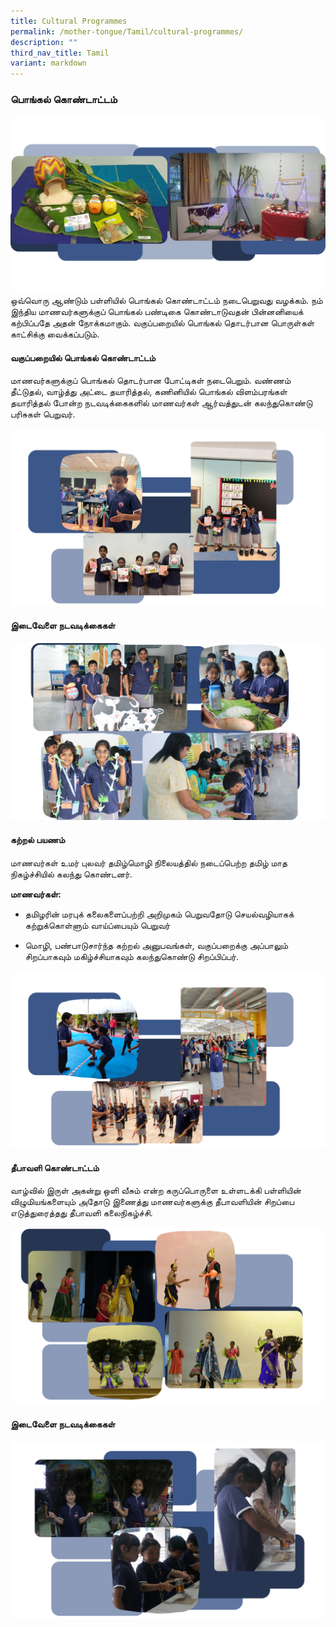 ```yaml
---
title: Cultural Programmes
permalink: /mother-tongue/Tamil/cultural-programmes/
description: ""
third_nav_title: Tamil
variant: markdown
---
```

### **பொங்கல்  கொண்டாட்டம்** 
![](/images/Cultural_programmes__1.png)
ஒவ்வொரு ஆண்டும் பள்ளியில் பொங்கல் கொண்டாட்டம் நடைபெறுவது வழக்கம். நம் இந்திய மாணவர்களுக்குப் பொங்கல் பண்டிகை கொண்டாடுவதன் பின்னனியைக் கற்பிப்பதே அதன் நோக்கமாகும். வகுப்பறையில் பொங்கல் தொடர்பான பொருள்கள் காட்சிக்கு வைக்கப்படும்.  

#### வகுப்பறையில் பொங்கல் கொண்டாட்டம்

மாணவர்களுக்குப் பொங்கல் தொடர்பான போட்டிகள் நடைபெறும். வண்ணம் தீட்டுதல், வாழ்த்து அட்டை தயாரித்தல், கணினியில் பொங்கல் விளம்பரங்கள் தயாரித்தல் போன்ற நடவடிக்கைகளில் மாணவர்கள் ஆர்வத்துடன் கலந்துகொண்டு பரிசுகள் பெறுவர். 

![](/images/Cultural_programmes_Classroom.png)

#### இடைவேளை நடவடிக்கைகள்  
![](/images/Cultural_programmes__Recess_Activity.png)
#### கற்றல் பயணம்

மாணவர்கள் உமர் புலவர் தமிழ்மொழி நிலையத்தில் நடைப்பெற்ற தமிழ் மாத நிகழ்ச்சியில் கலந்து கொண்டனர்.

**மாணவர்கள்:** 

* தமிழரின் மரபுக் கலைகளைப்பற்றி அறிமுகம் பெறுவதோடு செயல்வழியாகக் கற்றுக்கொள்ளும் வாய்ப்பையும் பெறுவர்

* மொழி, பண்பாடுசார்ந்த கற்றல் அனுபவங்கள், வகுப்பறைக்கு அப்பாலும் சிறப்பாகவும் மகிழ்ச்சியாகவும் கலந்துகொண்டு சிறப்பிப்பர்.

![](/images/Cultural_programmes__learning_Journey.png)

#### தீபாவளி கொண்டாட்டம்

வாழ்வில் இருள் அகன்று ஒளி வீசும் என்ற கருப்பொருளை உள்ளடக்கி பள்ளியின் விழுமியங்களையும் அதோடு இணைத்து மாணவர்களுக்கு தீபாவளியின் சிறப்பை  எடுத்துரைத்தது தீபாவளி கலைநிகழ்ச்சி.

![](/images/Deepavali_Hall.png)


#### இடைவேளை நடவடிக்கைகள்
![](/images/Deepavali_Recess_Activities.png)